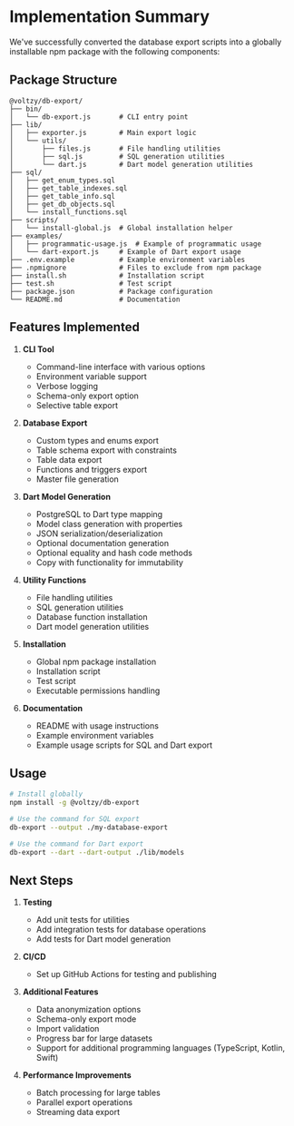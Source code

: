 # Implementation Summary

We've successfully converted the database export scripts into a globally installable npm package with the following components:

## Package Structure

```
@voltzy/db-export/
├── bin/
│   └── db-export.js       # CLI entry point
├── lib/
│   ├── exporter.js        # Main export logic
│   └── utils/
│       ├── files.js       # File handling utilities
│       ├── sql.js         # SQL generation utilities
│       └── dart.js        # Dart model generation utilities
├── sql/
│   ├── get_enum_types.sql
│   ├── get_table_indexes.sql
│   ├── get_table_info.sql
│   ├── get_db_objects.sql
│   └── install_functions.sql
├── scripts/
│   └── install-global.js  # Global installation helper
├── examples/
│   ├── programmatic-usage.js  # Example of programmatic usage
│   └── dart-export.js     # Example of Dart export usage
├── .env.example           # Example environment variables
├── .npmignore             # Files to exclude from npm package
├── install.sh             # Installation script
├── test.sh                # Test script
├── package.json           # Package configuration
└── README.md              # Documentation
```

## Features Implemented

1. **CLI Tool**
   - Command-line interface with various options
   - Environment variable support
   - Verbose logging
   - Schema-only export option
   - Selective table export

2. **Database Export**
   - Custom types and enums export
   - Table schema export with constraints
   - Table data export
   - Functions and triggers export
   - Master file generation

3. **Dart Model Generation**
   - PostgreSQL to Dart type mapping
   - Model class generation with properties
   - JSON serialization/deserialization
   - Optional documentation generation
   - Optional equality and hash code methods
   - Copy with functionality for immutability

4. **Utility Functions**
   - File handling utilities
   - SQL generation utilities
   - Database function installation
   - Dart model generation utilities

5. **Installation**
   - Global npm package installation
   - Installation script
   - Test script
   - Executable permissions handling

6. **Documentation**
   - README with usage instructions
   - Example environment variables
   - Example usage scripts for SQL and Dart export

## Usage

```bash
# Install globally
npm install -g @voltzy/db-export

# Use the command for SQL export
db-export --output ./my-database-export

# Use the command for Dart export
db-export --dart --dart-output ./lib/models
```

## Next Steps

1. **Testing**
   - Add unit tests for utilities
   - Add integration tests for database operations
   - Add tests for Dart model generation

2. **CI/CD**
   - Set up GitHub Actions for testing and publishing

3. **Additional Features**
   - Data anonymization options
   - Schema-only export mode
   - Import validation
   - Progress bar for large datasets
   - Support for additional programming languages (TypeScript, Kotlin, Swift)

4. **Performance Improvements**
   - Batch processing for large tables
   - Parallel export operations
   - Streaming data export 